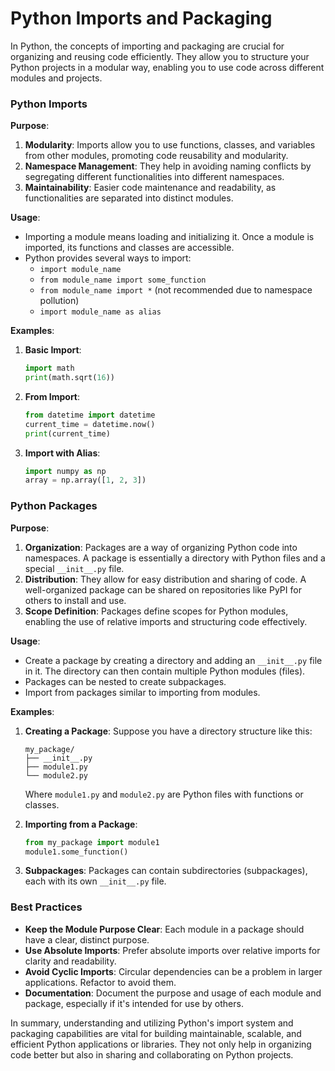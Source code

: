 # Python Imports and Packaging 

In Python, the concepts of importing and packaging are crucial for organizing and reusing code efficiently. They allow you to structure your Python projects in a modular way, enabling you to use code across different modules and projects.

### Python Imports

**Purpose**:
1. **Modularity**: Imports allow you to use functions, classes, and variables from other modules, promoting code reusability and modularity.
2. **Namespace Management**: They help in avoiding naming conflicts by segregating different functionalities into different namespaces.
3. **Maintainability**: Easier code maintenance and readability, as functionalities are separated into distinct modules.

**Usage**:
- Importing a module means loading and initializing it. Once a module is imported, its functions and classes are accessible.
- Python provides several ways to import:
  - `import module_name`
  - `from module_name import some_function`
  - `from module_name import *` (not recommended due to namespace pollution)
  - `import module_name as alias`

**Examples**:
1. **Basic Import**:
   ```python
   import math
   print(math.sqrt(16))
   ```

2. **From Import**:
   ```python
   from datetime import datetime
   current_time = datetime.now()
   print(current_time)
   ```

3. **Import with Alias**:
   ```python
   import numpy as np
   array = np.array([1, 2, 3])
   ```

### Python Packages

**Purpose**:
1. **Organization**: Packages are a way of organizing Python code into namespaces. A package is essentially a directory with Python files and a special `__init__.py` file.
2. **Distribution**: They allow for easy distribution and sharing of code. A well-organized package can be shared on repositories like PyPI for others to install and use.
3. **Scope Definition**: Packages define scopes for Python modules, enabling the use of relative imports and structuring code effectively.

**Usage**:
- Create a package by creating a directory and adding an `__init__.py` file in it. The directory can then contain multiple Python modules (files).
- Packages can be nested to create subpackages.
- Import from packages similar to importing from modules.

**Examples**:
1. **Creating a Package**:
   Suppose you have a directory structure like this:
   ```
   my_package/
   ├── __init__.py
   ├── module1.py
   └── module2.py
   ```
   Where `module1.py` and `module2.py` are Python files with functions or classes.

2. **Importing from a Package**:
   ```python
   from my_package import module1
   module1.some_function()
   ```

3. **Subpackages**:
   Packages can contain subdirectories (subpackages), each with its own `__init__.py` file.

### Best Practices

- **Keep the Module Purpose Clear**: Each module in a package should have a clear, distinct purpose.
- **Use Absolute Imports**: Prefer absolute imports over relative imports for clarity and readability.
- **Avoid Cyclic Imports**: Circular dependencies can be a problem in larger applications. Refactor to avoid them.
- **Documentation**: Document the purpose and usage of each module and package, especially if it's intended for use by others.

In summary, understanding and utilizing Python's import system and packaging capabilities are vital for building maintainable, scalable, and efficient Python applications or libraries. They not only help in organizing code better but also in sharing and collaborating on Python projects.
